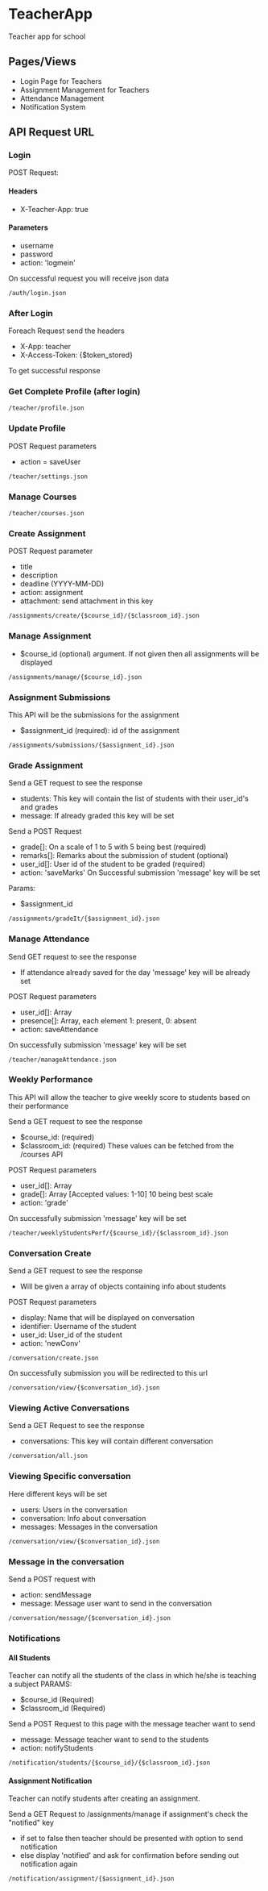 # TeacherApp
Teacher app for school

## Pages/Views ##
- Login Page for Teachers
- Assignment Management for Teachers
- Attendance Management
- Notification System
 
## API Request URL ##
### Login ###
POST Request: 

#### Headers ####
- X-Teacher-App: true

#### Parameters ####
- username
- password
- action: 'logmein'

On successful request you will receive json data 
```
/auth/login.json
```

### After Login ###
Foreach Request send the headers
- X-App: teacher
- X-Access-Token: {$token_stored}

To get successful response 

### Get Complete Profile (after login) ###
```
/teacher/profile.json
```

### Update Profile ###
POST Request parameters
- action = saveUser
```
/teacher/settings.json
```

### Manage Courses ###
```
/teacher/courses.json
```

### Create Assignment ###
POST Request parameter
- title
- description
- deadline (YYYY-MM-DD)
- action: assignment
- attachment: send attachment in this key
```
/assignments/create/{$course_id}/{$classroom_id}.json
```

### Manage Assignment ###
- $course_id (optional) argument. If not given then all assignments will be displayed
```
/assignments/manage/{$course_id}.json
```

### Assignment Submissions ###
This API will be the submissions for the assignment
- $assignment_id (required): id of the assignment
```
/assignments/submissions/{$assignment_id}.json
```

### Grade Assignment ###
Send a GET request to see the response
- students: This key will contain the list of students with their user_id's and grades
- message: If already graded this key will be set

Send a POST Request
- grade[]: On a scale of 1 to 5 with 5 being best (required)
- remarks[]: Remarks about the submission of student (optional)
- user_id[]: User id of the student to be graded (required)
- action: 'saveMarks'
On Successful submission 'message' key will be set

Params:
- $assignment_id
```
/assignments/gradeIt/{$assignment_id}.json
```

### Manage Attendance ###
Send GET request to see the response
- If attendance already saved for the day 'message' key will be already set

POST Request parameters
- user_id[]: Array
- presence[]: Array, each element 1: present, 0: absent
- action: saveAttendance

On successfully submission 'message' key will be set
```
/teacher/manageAttendance.json
```

### Weekly Performance ###
This API will allow the teacher to give weekly score to students based on their performance

Send a GET request to see the response
- $course_id: (required)
- $classroom_id: (required)
These values can be fetched from the /courses API

POST Request parameters
- user_id[]: Array
- grade[]: Array [Accepted values: 1-10] 10 being best scale
- action: 'grade'

On successfully submission 'message' key will be set
```
/teacher/weeklyStudentsPerf/{$course_id}/{$classroom_id}.json
```

### Conversation Create ###
Send a GET request to see the response
- Will be given a array of objects containing info about students

POST Request parameters
- display: Name that will be displayed on conversation
- identifier: Username of the student
- user_id: User_id of the student
- action: 'newConv'
```
/conversation/create.json
```

On successfully submission you will be redirected to this url
```
/conversation/view/{$conversation_id}.json
```

### Viewing Active Conversations ###
Send a GET Request to see the response
- conversations: This key will contain different conversation

```
/conversation/all.json
```

### Viewing Specific conversation ###
Here different keys will be set
- users: Users in the conversation
- conversation: Info about conversation
- messages: Messages in the conversation
```
/conversation/view/{$conversation_id}.json
```

### Message in the conversation ###
Send a POST request with
- action: sendMessage
- message: Message user want to send in the conversation

```
/conversation/message/{$conversation_id}.json
```

### Notifications ###

#### All Students ####
Teacher can notify all the students of the class in which he/she is teaching a subject
PARAMS:
- $course_id (Required)
- $classroom_id (Required)

Send a POST Request to this page with the message teacher want to send
- message: Message teacher want to send to the students
- action: notifyStudents

```
/notification/students/{$course_id}/{$classroom_id}.json
```

#### Assignment Notification ####
Teacher can notify students after creating an assignment.

Send a GET Request to /assignments/manage if assignment's check the "notified" key 
- if set to false then teacher should be presented with option to send notification
- else display 'notified' and ask for confirmation before sending out notification again

```
/notification/assignment/{$assignment_id}.json
```
